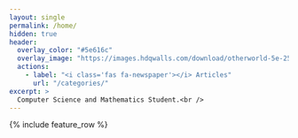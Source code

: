 ```yaml
---
layout: single
permalink: /home/
hidden: true
header:
  overlay_color: "#5e616c"
  overlay_image: "https://images.hdqwalls.com/download/otherworld-5e-2560x1700.jpg"
  actions:
    - label: "<i class='fas fa-newspaper'></i> Articles"
      url: "/categories/"
excerpt: >
  Computer Science and Mathematics Student.<br />  
---
```


{% include feature_row %}
